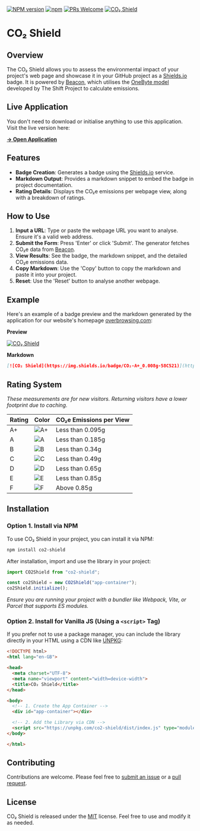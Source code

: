 [![NPM version](https://img.shields.io/npm/v/co2-shield.svg)](https://www.npmjs.com/package/co2-shield)
[![npm](https://img.shields.io/npm/dt/co2-shield.svg)](https://www.npmtrends.com/co2-shield)
[![PRs Welcome](https://img.shields.io/badge/PRs-welcome-brightgreen.svg)](https://egghead.io/courses/how-to-contribute-to-an-open-source-project-on-github)
[![CO₂ Shield](https://img.shields.io/badge/CO₂-A+_0.008g-58C521)](https://overbrowsing.com/projects/co2-shield)

# CO₂ Shield

## Overview

The CO₂ Shield allows you to assess the environmental impact of your project's web page and showcase it in your GitHub project as a [Shields.io](https://shields.io") badge. It is powered by [Beacon](https://digitalbeacon.co), which utilises the [OneByte model](https://theshiftproject.org/en/lean-ict-2) developed by The Shift Project to calculate emissions.

## Live Application

You don't need to download or initialise anything to use this application. Visit the live version here:

[**→ Open Application**](https://overbrowsing.com/projects/co2-shield)

## Features

- **Badge Creation**: Generates a badge using the [Shields.io](https://shields.io) service.
- **Markdown Output**: Provides a markdown snippet to embed the badge in project documentation.
- **Rating Details**: Displays the CO₂e emissions per webpage view, along with a breakdown of ratings.

## How to Use

1. **Input a URL**: Type or paste the webpage URL you want to analyse. Ensure it's a valid web address.
2. **Submit the Form**: Press 'Enter' or click 'Submit'. The generator fetches CO₂e data from [Beacon](https://digitalbeacon.co).
3. **View Results**: See the badge, the markdown snippet, and the detailed CO₂e emissions data.
4. **Copy Markdown**: Use the 'Copy' button to copy the markdown and paste it into your project.
5. **Reset**: Use the 'Reset' button to analyse another webpage.

## Example

Here's an example of a badge preview and the markdown generated by the application for our website's homepage [overbrowsing.com](https://overbrowsing.com):

**Preview**

[![CO₂ Shield](https://img.shields.io/badge/CO₂-A+_0.008g-58C521)](https://overbrowsing.com/projects/co2-shield)

**Markdown**

```markdown
[![CO₂ Shield](https://img.shields.io/badge/CO₂-A+_0.008g-58C521)](https://overbrowsing.com/projects/co2-shield)
```

## Rating System

*These measurements are for new visitors. Returning visitors have a lower footprint due to caching.*

| Rating | Color                                                           | CO₂e Emissions per View |
| ------ | --------------------------------------------------------------- | ----------------------- |
| A+     | ![A+](https://via.placeholder.com/15/58C521/000000?text=+ "A+") | Less than 0.095g        |
| A      | ![A](https://via.placeholder.com/15/20AE69/000000?text=+ "A")   | Less than 0.185g        |
| B      | ![B](https://via.placeholder.com/15/2D8EAC/000000?text=+ "B")   | Less than 0.34g         |
| C      | ![C](https://via.placeholder.com/15/C89806/000000?text=+ "C")   | Less than 0.49g         |
| D      | ![D](https://via.placeholder.com/15/C05328/000000?text=+ "D")   | Less than 0.65g         |
| E      | ![E](https://via.placeholder.com/15/B71E1E/000000?text=+ "E")   | Less than 0.85g         |
| F      | ![F](https://via.placeholder.com/15/652A2A/000000?text=+ "F")   | Above 0.85g             |

## Installation

### Option 1. Install via NPM

To use CO₂ Shield in your project, you can install it via NPM:

```bash
npm install co2-shield
```

After installation, import and use the library in your project:

```javascript
import CO2Shield from "co2-shield";

const co2Shield = new CO2Shield("app-container");
co2Shield.initialize();
```

*Ensure you are running your project with a bundler like Webpack, Vite, or Parcel that supports ES modules.*

### Option 2. Install for Vanilla JS (Using a `<script>` Tag)

If you prefer not to use a package manager, you can include the library directly in your HTML using a CDN like [UNPKG](https://unpkg.com):

```html
<!DOCTYPE html>
<html lang="en-GB">

<head>
  <meta charset="UTF-8">
  <meta name="viewport" content="width=device-width">
  <title>CO₂ Shield</title>
</head>

<body>
  <!-- 1. Create the App Container -->
  <div id="app-container"></div>

  <!-- 2. Add the Library via CDN -->
  <script src="https://unpkg.com/co2-shield/dist/index.js" type="module"></script>
</body>

</html>
```

## Contributing

Contributions are welcome. Please feel free to [submit an issue](https://github.com/overbrowsing/co2-shield/issues) or a [pull request](https://github.com/overbrowsing/co2-shield/pulls).

## License

CO₂ Shield is released under the [MIT](/LICENSE) license. Feel free to use and modify it as needed.